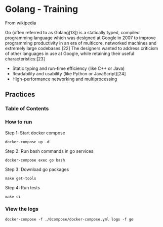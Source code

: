 # Golang - Training

From wikipedia

Go (often referred to as Golang[13]) is a statically typed, compiled programming language which was designed at Google in 2007 to improve programming productivity in an era of multicore, networked machines and extremely large codebases.[22] The designers wanted to address criticism of other languages in use at Google, while retaining their useful characteristics:[23]

- Static typing and run-time efficiency (like C++ or Java)
- Readability and usability (like Python or JavaScript)[24]
- High-performance networking and multiprocessing

## Practices

### Table of Contents

### How to run

Step 1: Start docker compose

`docker-compose up -d`

Step 2: Run bash commands in go services

`docker-compose exec go bash`

Step 3: Download go packages

`make get-tools`

Step 4: Run tests

`make ci`

### View the logs

`docker-compose -f ./0compose/docker-compose.yml logs -f go`
